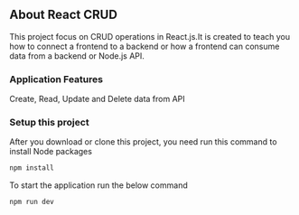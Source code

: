 ## About React CRUD

This project focus on CRUD operations in React.js.It is created to teach you how to connect a frontend to a backend or how a frontend can consume data from a backend or Node.js API.


### Application Features
Create, Read, Update and Delete data from API

### Setup this project
After you download or clone this project, you need run this command to install Node packages

```sh
npm install
```
To start the application run the below command

```sh
npm run dev
```
